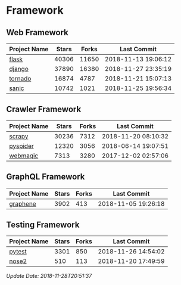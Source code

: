 # Framework

## Web Framework

| Project Name | Stars | Forks | Last Commit |
| ------------ | ----- | ----- | ----------- |
| [flask](https://github.com/pallets/flask) | 40306 | 11650 | 2018-11-13 19:06:12 |
| [django](https://github.com/django/django) | 37890 | 16380 | 2018-11-27 23:35:19 |
| [tornado](https://github.com/tornadoweb/tornado) | 16874 | 4787 | 2018-11-21 15:07:13 |
| [sanic](https://github.com/huge-success/sanic) | 10742 | 1021 | 2018-11-25 19:56:34 |

## Crawler Framework

| Project Name | Stars | Forks | Last Commit |
| ------------ | ----- | ----- | ----------- |
| [scrapy](https://github.com/scrapy/scrapy) | 30236 | 7312 | 2018-11-20 08:10:32 |
| [pyspider](https://github.com/binux/pyspider) | 12320 | 3056 | 2018-06-14 19:07:51 |
| [webmagic](https://github.com/code4craft/webmagic) | 7313 | 3280 | 2017-12-02 02:57:06 |

## GraphQL Framework

| Project Name | Stars | Forks | Last Commit |
| ------------ | ----- | ----- | ----------- |
| [graphene](https://github.com/graphql-python/graphene) | 3902 | 413 | 2018-11-05 19:26:18 |

## Testing Framework

| Project Name | Stars | Forks | Last Commit |
| ------------ | ----- | ----- | ----------- |
| [pytest](https://github.com/pytest-dev/pytest) | 3301 | 850 | 2018-11-26 14:54:02 |
| [nose2](https://github.com/nose-devs/nose2) | 510 | 113 | 2018-11-20 17:49:59 |

*Update Date: 2018-11-28T20:51:37*